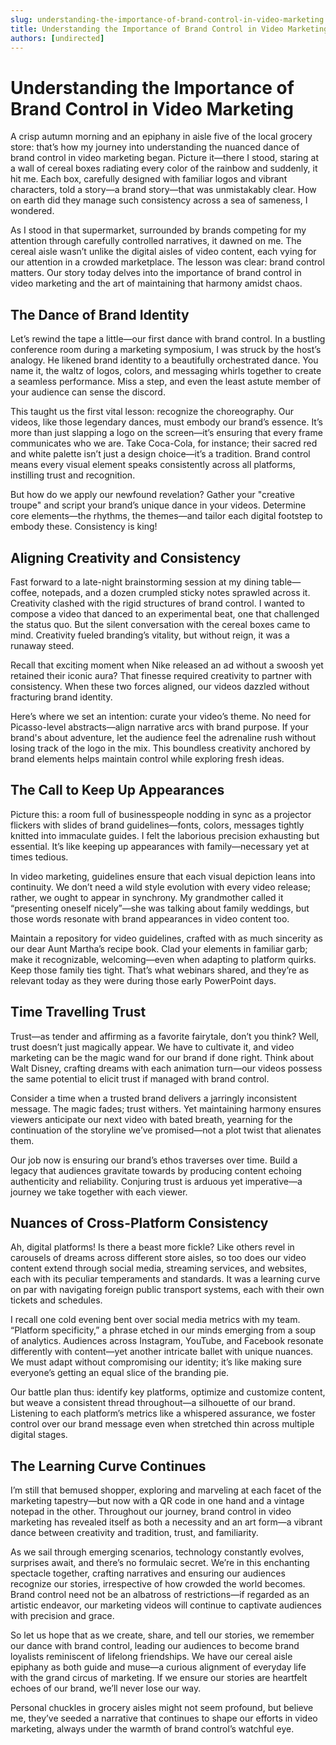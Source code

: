 ```yaml
---
slug: understanding-the-importance-of-brand-control-in-video-marketing
title: Understanding the Importance of Brand Control in Video Marketing
authors: [undirected]
---
```



# Understanding the Importance of Brand Control in Video Marketing

A crisp autumn morning and an epiphany in aisle five of the local grocery store: that’s how my journey into understanding the nuanced dance of brand control in video marketing began. Picture it—there I stood, staring at a wall of cereal boxes radiating every color of the rainbow and suddenly, it hit me. Each box, carefully designed with familiar logos and vibrant characters, told a story—a brand story—that was unmistakably clear. How on earth did they manage such consistency across a sea of sameness, I wondered. 

As I stood in that supermarket, surrounded by brands competing for my attention through carefully controlled narratives, it dawned on me. The cereal aisle wasn’t unlike the digital aisles of video content, each vying for our attention in a crowded marketplace. The lesson was clear: brand control matters. Our story today delves into the importance of brand control in video marketing and the art of maintaining that harmony amidst chaos.

## The Dance of Brand Identity

Let’s rewind the tape a little—our first dance with brand control. In a bustling conference room during a marketing symposium, I was struck by the host’s analogy. He likened brand identity to a beautifully orchestrated dance. You name it, the waltz of logos, colors, and messaging whirls together to create a seamless performance. Miss a step, and even the least astute member of your audience can sense the discord. 

This taught us the first vital lesson: recognize the choreography. Our videos, like those legendary dances, must embody our brand’s essence. It’s more than just slapping a logo on the screen—it’s ensuring that every frame communicates who we are. Take Coca-Cola, for instance; their sacred red and white palette isn’t just a design choice—it’s a tradition. Brand control means every visual element speaks consistently across all platforms, instilling trust and recognition. 

But how do we apply our newfound revelation? Gather your "creative troupe" and script your brand’s unique dance in your videos. Determine core elements—the rhythms, the themes—and tailor each digital footstep to embody these. Consistency is king!

## Aligning Creativity and Consistency

Fast forward to a late-night brainstorming session at my dining table—coffee, notepads, and a dozen crumpled sticky notes sprawled across it. Creativity clashed with the rigid structures of brand control. I wanted to compose a video that danced to an experimental beat, one that challenged the status quo. But the silent conversation with the cereal boxes came to mind. Creativity fueled branding’s vitality, but without reign, it was a runaway steed. 

Recall that exciting moment when Nike released an ad without a swoosh yet retained their iconic aura? That finesse required creativity to partner with consistency. When these two forces aligned, our videos dazzled without fracturing brand identity. 

Here’s where we set an intention: curate your video’s theme. No need for Picasso-level abstracts—align narrative arcs with brand purpose. If your brand's about adventure, let the audience feel the adrenaline rush without losing track of the logo in the mix. This boundless creativity anchored by brand elements helps maintain control while exploring fresh ideas.

## The Call to Keep Up Appearances

Picture this: a room full of businesspeople nodding in sync as a projector flickers with slides of brand guidelines—fonts, colors, messages tightly knitted into immaculate guides. I felt the laborious precision exhausting but essential. It’s like keeping up appearances with family—necessary yet at times tedious. 

In video marketing, guidelines ensure that each visual depiction leans into continuity. We don’t need a wild style evolution with every video release; rather, we ought to appear in synchrony. My grandmother called it “presenting oneself nicely”—she was talking about family weddings, but those words resonate with brand appearances in video content too. 

Maintain a repository for video guidelines, crafted with as much sincerity as our dear Aunt Martha’s recipe book. Clad your elements in familiar garb; make it recognizable, welcoming—even when adapting to platform quirks. Keep those family ties tight. That’s what webinars shared, and they’re as relevant today as they were during those early PowerPoint days.

## Time Travelling Trust

Trust—as tender and affirming as a favorite fairytale, don’t you think? Well, trust doesn’t just magically appear. We have to cultivate it, and video marketing can be the magic wand for our brand if done right. Think about Walt Disney, crafting dreams with each animation turn—our videos possess the same potential to elicit trust if managed with brand control.

Consider a time when a trusted brand delivers a jarringly inconsistent message. The magic fades; trust withers. Yet maintaining harmony ensures viewers anticipate our next video with bated breath, yearning for the continuation of the storyline we’ve promised—not a plot twist that alienates them.

Our job now is ensuring our brand’s ethos traverses over time. Build a legacy that audiences gravitate towards by producing content echoing authenticity and reliability. Conjuring trust is arduous yet imperative—a journey we take together with each viewer.

## Nuances of Cross-Platform Consistency

Ah, digital platforms! Is there a beast more fickle? Like others revel in carousels of dreams across different store aisles, so too does our video content extend through social media, streaming services, and websites, each with its peculiar temperaments and standards. It was a learning curve on par with navigating foreign public transport systems, each with their own tickets and schedules.

I recall one cold evening bent over social media metrics with my team. “Platform specificity,” a phrase etched in our minds emerging from a soup of analytics. Audiences across Instagram, YouTube, and Facebook resonate differently with content—yet another intricate ballet with unique nuances. We must adapt without compromising our identity; it’s like making sure everyone’s getting an equal slice of the branding pie.

Our battle plan thus: identify key platforms, optimize and customize content, but weave a consistent thread throughout—a silhouette of our brand. Listening to each platform’s metrics like a whispered assurance, we foster control over our brand message even when stretched thin across multiple digital stages.

## The Learning Curve Continues

I’m still that bemused shopper, exploring and marveling at each facet of the marketing tapestry—but now with a QR code in one hand and a vintage notepad in the other. Throughout our journey, brand control in video marketing has revealed itself as both a necessity and an art form—a vibrant dance between creativity and tradition, trust, and familiarity. 

As we sail through emerging scenarios, technology constantly evolves, surprises await, and there’s no formulaic secret. We’re in this enchanting spectacle together, crafting narratives and ensuring our audiences recognize our stories, irrespective of how crowded the world becomes. Brand control need not be an albatross of restrictions—if regarded as an artistic endeavor, our marketing videos will continue to captivate audiences with precision and grace. 

So let us hope that as we create, share, and tell our stories, we remember our dance with brand control, leading our audiences to become brand loyalists reminiscent of lifelong friendships. We have our cereal aisle epiphany as both guide and muse—a curious alignment of everyday life with the grand circus of marketing. If we ensure our stories are heartfelt echoes of our brand, we’ll never lose our way.

Personal chuckles in grocery aisles might not seem profound, but believe me, they’ve seeded a narrative that continues to shape our efforts in video marketing, always under the warmth of brand control’s watchful eye.